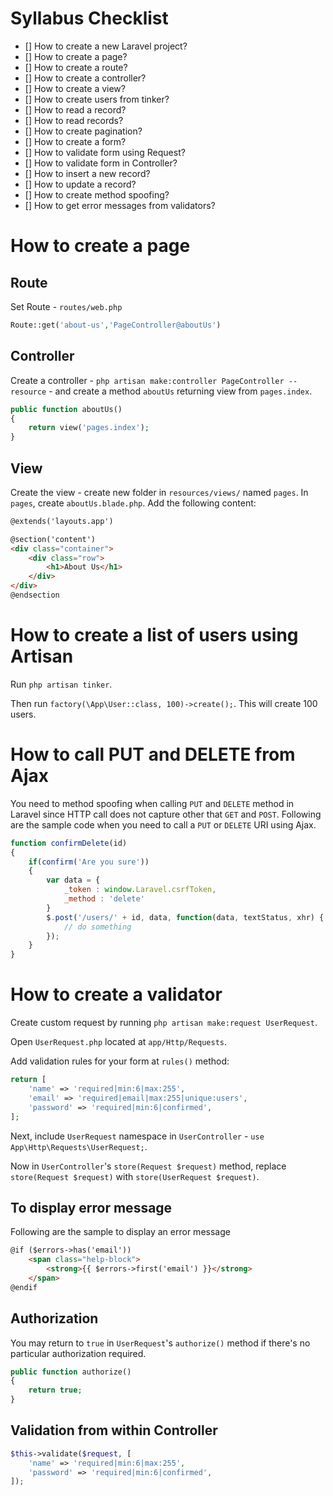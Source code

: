 
# Syllabus Checklist

- [] How to create a new Laravel project?
- [] How to create a page?
- [] How to create a route?
- [] How to create a controller?
- [] How to create a view?
- [] How to create users from tinker?
- [] How to read a record?
- [] How to read records?
- [] How to create pagination?
- [] How to create a form?
- [] How to validate form using Request?
- [] How to validate form in Controller?
- [] How to insert a new record?
- [] How to update a record?
- [] How to create method spoofing?
- [] How to get error messages from validators?

# How to create a page

## Route

Set Route - `routes/web.php`

```php
Route::get('about-us','PageController@aboutUs')
```

## Controller

Create a controller - `php artisan make:controller PageController --resource` - and create a method `aboutUs` returning view from `pages.index`.

```php
public function aboutUs()
{
	return view('pages.index');
}
```

## View

Create the view - create new folder in `resources/views/` named `pages`. In `pages`, create `aboutUs.blade.php`. Add the following content:

```html
@extends('layouts.app')

@section('content')
<div class="container">
    <div class="row">
		<h1>About Us</h1>
    </div>
</div>
@endsection
```

# How to create a list of users using Artisan

Run `php artisan tinker`.

Then run `factory(\App\User::class, 100)->create();`. This will create 100 users.

# How to call PUT and DELETE from Ajax

You need to method spoofing when calling `PUT` and `DELETE` method in Laravel since HTTP call does not capture other that `GET` and `POST`. Following are the sample code when you need to call a `PUT` or `DELETE` URI using Ajax.

```javascript
function confirmDelete(id)
{
	if(confirm('Are you sure'))
	{
		var data = {
			_token : window.Laravel.csrfToken,
			_method : 'delete'
		}
		$.post('/users/' + id, data, function(data, textStatus, xhr) {
			// do something
		});
	}
}
```

# How to create a validator

Create custom request by running `php artisan make:request UserRequest`.

Open `UserRequest.php` located at `app/Http/Requests`.

Add validation rules for your form at `rules()` method:

```php
return [
    'name' => 'required|min:6|max:255',
    'email' => 'required|email|max:255|unique:users',
    'password' => 'required|min:6|confirmed',
];
```

Next, include `UserRequest` namespace in `UserController` - `use App\Http\Requests\UserRequest;`. 

Now in `UserController`'s `store(Request $request)` method, replace `store(Request $request)` with `store(UserRequest $request)`.

## To display error message

Following are the sample to display an error message

```html
@if ($errors->has('email'))
    <span class="help-block">
        <strong>{{ $errors->first('email') }}</strong>
    </span>
@endif
```

## Authorization

You may return to `true` in `UserRequest`'s `authorize()` method if there's no particular authorization required.

```php
public function authorize()
{
    return true;
}
```

## Validation from within Controller

```php
$this->validate($request, [
    'name' => 'required|min:6|max:255',
    'password' => 'required|min:6|confirmed',
]);
```